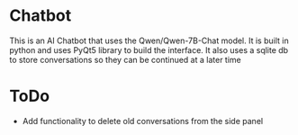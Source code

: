 # Chatbot
This is an AI Chatbot that uses the Qwen/Qwen-7B-Chat model. It is built in python and uses PyQt5 library to build the interface. It also uses a sqlite db to store conversations so they can be continued at a later time

# ToDo
- Add functionality to delete old conversations from the side panel